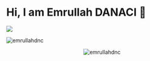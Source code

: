 # Hi, I am Emrullah DANACI 👋

 [![](https://img.shields.io/badge/linkedin-%230077B5.svg?&style=for-the-badge&logo=linkedin&logoColor=white)](https://www.linkedin.com/in/emrullah-danaci/)  
 
 <p align="left"> <img src="https://komarev.com/ghpvc/?username=emrullahdnc" alt="emrullahdnc" /> </p>

  
<p align="center"> <img src="https://github-readme-stats.vercel.app/api?username=emrullahdnc&show_icons=true" alt="emrullahdnc" /> </p> 

